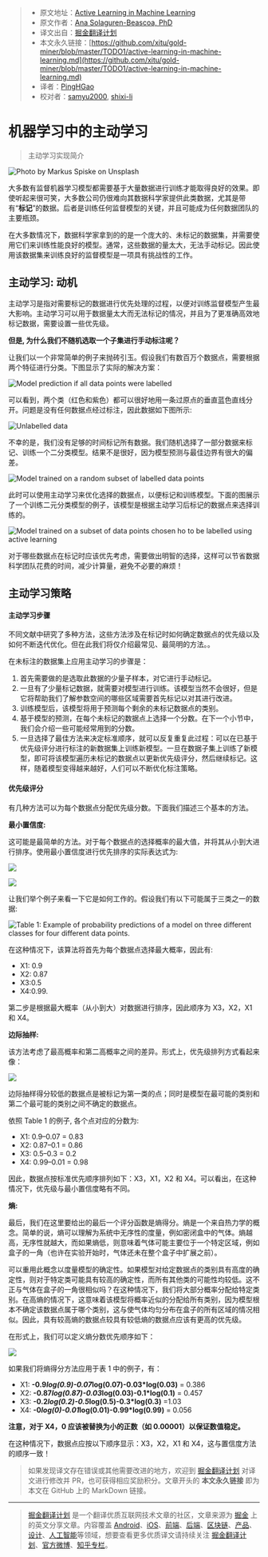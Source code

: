 > * 原文地址：[Active Learning in Machine Learning](https://towardsdatascience.com/active-learning-in-machine-learning-525e61be16e5)
> * 原文作者：[Ana Solaguren-Beascoa, PhD](https://medium.com/@ana.solagurenbeascoa)
> * 译文出自：[掘金翻译计划](https://github.com/xitu/gold-miner)
> * 本文永久链接：[https://github.com/xitu/gold-miner/blob/master/TODO1/active-learning-in-machine-learning.md](https://github.com/xitu/gold-miner/blob/master/TODO1/active-learning-in-machine-learning.md)
> * 译者：[PingHGao](https://github.com/PingHGao)
> * 校对者：[samyu2000](https://github.com/samyu2000), [shixi-li](https://github.com/shixi-li)

# 机器学习中的主动学习

> 主动学习实现简介

![Photo by [Markus Spiske](https://unsplash.com/@markusspiske?utm_source=medium&utm_medium=referral) on [Unsplash](https://unsplash.com?utm_source=medium&utm_medium=referral)](https://cdn-images-1.medium.com/max/11520/0*wvT88RaaNLyiCLt8)

大多数有监督机器学习模型都需要基于大量数据进行训练才能取得良好的效果。即使听起来很可笑，大多数公司仍很难向其数据科学家提供此类数据，尤其是带有“**标记**”的数据。后者是训练任何监督模型的关键，并且可能成为任何数据团队的主要瓶颈。

在大多数情况下，数据科学家拿到的的是一个庞大的、未标记的数据集，并需要使用它们来训练性能良好的模型。通常，这些数据的量太大，无法手动标记。因此使用该数据集来训练良好的监督模型是一项具有挑战性的工作。

## 主动学习: 动机

主动学习是指对需要标记的数据进行优先处理的过程，以便对训练监督模型产生最大影响。主动学习可以用于数据量太大而无法标记的情况，并且为了更准确高效地标记数据，需要设置一些优先级。

**但是, 为什么我们不随机选取一个子集进行手动标注呢？**

让我们以一个非常简单的例子来抛砖引玉。假设我们有数百万个数据点，需要根据两个特征进行分类。下图显示了实际的解决方案：

![Model prediction if all data points were labelled](https://cdn-images-1.medium.com/max/2000/1*Z_5GyCdFfcz_oVFnUuYczg.png)

可以看到，两个类（红色和紫色）都可以很好地用一条过原点的垂直蓝色直线分开。问题是没有任何数据点经过标注，因此数据如下图所示:

![Unlabelled data](https://cdn-images-1.medium.com/max/2000/1*fmnhkOPVsXNIUiroRg2CfQ.png)

不幸的是，我们没有足够的时间标记所有数据。我们随机选择了一部分数据来标记、训练一个二分类模型。结果不是很好，因为模型预测与最佳边界有很大的偏差。

![Model trained on a random subset of labelled data points](https://cdn-images-1.medium.com/max/2000/1*2bpj99Fppl2mqLb7Jb98XA.png)

此时可以使用主动学习来优化选择的数据点，以便标记和训练模型。下面的图展示了一个训练二元分类模型的例子，该模型是根据主动学习后标记的数据点来选择训练的。

![Model trained on a subset of data points chosen ho to be labelled using active learning](https://cdn-images-1.medium.com/max/2000/1*8eOKeWFNg29ruakj9b1Nzg.png)

对于哪些数据点在标记时应该优先考虑，需要做出明智的选择，这样可以节省数据科学团队花费的时间，减少计算量，避免不必要的麻烦！

## 主动学习策略

#### 主动学习步骤

不同文献中研究了多种方法，这些方法涉及在标记时如何确定数据点的优先级以及如何不断迭代优化。但在此我们将仅介绍最常见、最简明的方法。。

在未标注的数据集上应用主动学习的步骤是：

1. 首先需要做的是选取此数据的少量子样本，对它进行手动标记。
2. 一旦有了少量标记数据，就需要对模型进行训练。该模型当然不会很好，但是它将帮助我们了解参数空间的哪些区域需要首先标记以对其进行改进。
3. 训练模型后，该模型将用于预测每个剩余的未标记数据点的类别。
4. 基于模型的预测，在每个未标记的数据点上选择一个分数。在下一个小节中，我们会介绍一些可能经常用到的分数。
5. 一旦选择了最佳方法来决定标准顺序，就可以反复重复此过程：可以在已基于优先级评分进行标注的新数据集上训练新模型。一旦在数据子集上训练了新模型，即可将该模型遍历未标记的数据点以更新优先级评分，然后继续标记。这样，随着模型变得越来越好，人们可以不断优化标注策略。

#### 优先级评分

有几种方法可以为每个数据点分配优先级分数。下面我们描述三个基本的方法。

**最小置信度:**

这可能是最简单的方法。对于每个数据点的选择概率的最大值，并将其从小到大进行排序。使用最小置信度进行优先排序的实际表达式为:

![](https://cdn-images-1.medium.com/max/2000/1*RJ0wYr0LXxpxezaUc_z75A.png)

![](https://cdn-images-1.medium.com/max/2000/1*7taQkELyPNhYFH6-JgMsGA.png)

让我们举个例子来看一下它是如何工作的。假设我们有以下可能属于三类之一的数据:

![Table 1: Example of probability predictions of a model on three different classes for four different data points.](https://cdn-images-1.medium.com/max/6676/1*dUxgoL1aVNSyO1cP7C9riQ.png)

在这种情况下，该算法将首先为每个数据点选择最大概率，因此有:

* X1: 0.9
* X2: 0.87
* X3:0.5
* X4:0.99.

第二步是根据最大概率（从小到大）对数据进行排序，因此顺序为 X3，X2，X1 和 X4。

**边际抽样:**

该方法考虑了最高概率和第二高概率之间的差异。形式上，优先级排列方式看起来像：

![](https://cdn-images-1.medium.com/max/2000/1*c-Qqr2TEzaaA-zGH01JalA.png)

边际抽样得分较低的数据点是被标记为第一类的点；同时是模型在最可能的类别和第二个最可能的类别之间不确定的数据点。

依照 Table 1 的例子, 各个点对应的分数为:

* X1: 0.9–0.07 = 0.83
* X2: 0.87–0.1 = 0.86
* X3: 0.5–0.3 = 0.2
* X4: 0.99–0.01 = 0.98

因此，数据点按标准优先顺序排列如下：X3，X1，X2 和 X4。可以看出，在这种情况下，优先级与最小置信度略有不同。

**熵:**

最后，我们在这里要给出的最后一个评分函数是熵得分。熵是一个来自热力学的概念。简单的说，熵可以理解为系统中无序性的度量，例如密闭盒中的气体。熵越高，无序性就越大，而如果熵低，则意味着气体可能主要位于一个特定区域，例如盒子的一角（也许在实验开始时，气体还未在整个盒子中扩展之前）。

可以重用此概念以度量模型的确定性。如果模型对给定数据点的类别具有高度的确定性，则对于特定类可能具有较高的确定性，而所有其他类的可能性均较低。这不正与气体在盒子的一角很相似吗？在这种情况下，我们将大部分概率分配给特定类别。在高熵的情况下，这意味着该模型将概率近似的分配给所有类别，因为模型根本不确定该数据点属于哪个类别，这与使气体均匀分布在盒子的所有区域的情况相似。因此，具有较高熵的数据点较具有较低熵的数据点应该有更高的优先级。

在形式上，我们可以定义熵分数优先顺序如下：

![](https://cdn-images-1.medium.com/max/2000/1*sUuF5qqrW0CpArzejhNTNA.png)

如果我们将熵得分方法应用于表 1 中的例子，有：

* X1: **-0.9*log(0.9)-0.07*log(0.07)-0.03*log(0.03)** = 0.386
* X2: **-0.87*log(0.87)-0.03*log(0.03)-0.1*log(0.1)** = 0.457
* X3: **-0.2*log(0.2)-0.5*log(0.5)-0.3*log(0.3)** =1.03
* X4: **-0*log(0)-0.01*log(0.01)-0.99*log(0.99)** = 0.056

**注意，对于 X4，0 应该被替换为小的正数（如 0.00001）以保证数值稳定。**

在这种情况下，数据点应按以下顺序显示：X3，X2，X1 和 X4，这与置信度方法的顺序一致！

> 如果发现译文存在错误或其他需要改进的地方，欢迎到 [掘金翻译计划](https://github.com/xitu/gold-miner) 对译文进行修改并 PR，也可获得相应奖励积分。文章开头的 **本文永久链接** 即为本文在 GitHub 上的 MarkDown 链接。

---

> [掘金翻译计划](https://github.com/xitu/gold-miner) 是一个翻译优质互联网技术文章的社区，文章来源为 [掘金](https://juejin.im) 上的英文分享文章。内容覆盖 [Android](https://github.com/xitu/gold-miner#android)、[iOS](https://github.com/xitu/gold-miner#ios)、[前端](https://github.com/xitu/gold-miner#前端)、[后端](https://github.com/xitu/gold-miner#后端)、[区块链](https://github.com/xitu/gold-miner#区块链)、[产品](https://github.com/xitu/gold-miner#产品)、[设计](https://github.com/xitu/gold-miner#设计)、[人工智能](https://github.com/xitu/gold-miner#人工智能)等领域，想要查看更多优质译文请持续关注 [掘金翻译计划](https://github.com/xitu/gold-miner)、[官方微博](http://weibo.com/juejinfanyi)、[知乎专栏](https://zhuanlan.zhihu.com/juejinfanyi)。
